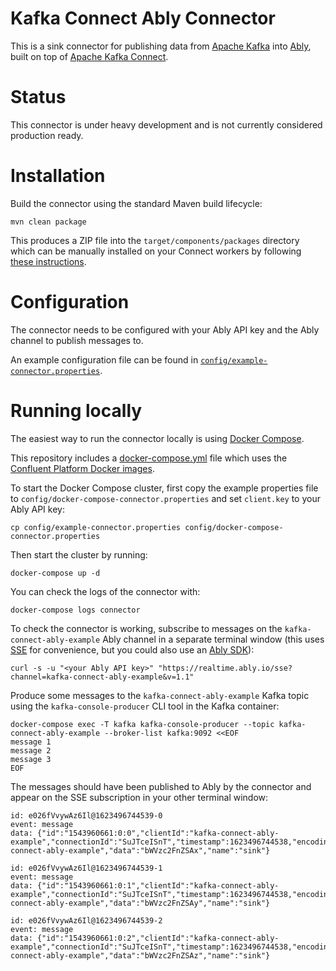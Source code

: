 # Kafka Connect Ably Connector

This is a sink connector for publishing data from [Apache Kafka](http://kafka.apache.org/)
into [Ably](https://ably.com), built on top of [Apache Kafka Connect](http://docs.confluent.io/current/connect/).

# Status

This connector is under heavy development and is not currently considered production ready.

# Installation

Build the connector using the standard Maven build lifecycle:

```
mvn clean package
```

This produces a ZIP file into the `target/components/packages` directory which can be manually installed on
your Connect workers by following [these instructions](https://docs.confluent.io/home/connect/install.html#install-connector-manually).

# Configuration

The connector needs to be configured with your Ably API key and the Ably channel
to publish messages to.

An example configuration file can be found in [`config/example-connector.properties`](config/example-connector.properties).

# Running locally

The easiest way to run the connector locally is using [Docker Compose](https://docs.docker.com/compose/).

This repository includes a [docker-compose.yml](docker-compose.yml) file which uses the
[Confluent Platform Docker images](https://docs.confluent.io/platform/current/installation/docker/image-reference.html).

To start the Docker Compose cluster, first copy the example properties file to
`config/docker-compose-connector.properties` and set `client.key` to your Ably
API key:

```
cp config/example-connector.properties config/docker-compose-connector.properties
```

Then start the cluster by running:

```
docker-compose up -d
```

You can check the logs of the connector with:

```
docker-compose logs connector
```

To check the connector is working, subscribe to messages on the `kafka-connect-ably-example`
Ably channel in a separate terminal window (this uses [SSE](https://ably.com/documentation/sse)
for convenience, but you could also use an [Ably SDK](https://ably.com/download)):

```
curl -s -u "<your Ably API key>" "https://realtime.ably.io/sse?channel=kafka-connect-ably-example&v=1.1"
```

Produce some messages to the `kafka-connect-ably-example` Kafka topic using the
`kafka-console-producer` CLI tool in the Kafka container:

```
docker-compose exec -T kafka kafka-console-producer --topic kafka-connect-ably-example --broker-list kafka:9092 <<EOF
message 1
message 2
message 3
EOF
```

The messages should have been published to Ably by the connector and appear on
the SSE subscription in your other terminal window:

```
id: e026fVvywAz6Il@1623496744539-0
event: message
data: {"id":"1543960661:0:0","clientId":"kafka-connect-ably-example","connectionId":"SuJTceISnT","timestamp":1623496744538,"encoding":"base64","channel":"kafka-connect-ably-example","data":"bWVzc2FnZSAx","name":"sink"}

id: e026fVvywAz6Il@1623496744539-1
event: message
data: {"id":"1543960661:0:1","clientId":"kafka-connect-ably-example","connectionId":"SuJTceISnT","timestamp":1623496744538,"encoding":"base64","channel":"kafka-connect-ably-example","data":"bWVzc2FnZSAy","name":"sink"}

id: e026fVvywAz6Il@1623496744539-2
event: message
data: {"id":"1543960661:0:2","clientId":"kafka-connect-ably-example","connectionId":"SuJTceISnT","timestamp":1623496744538,"encoding":"base64","channel":"kafka-connect-ably-example","data":"bWVzc2FnZSAz","name":"sink"}
```
